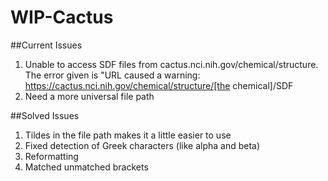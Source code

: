 # WIP-Cactus
##Current Issues
1. Unable to access SDF files from cactus.nci.nih.gov/chemical/structure. The error given is "URL caused a warning: https://cactus.nci.nih.gov/chemical/structure/[the chemical]/SDF
2. Need a more universal file path

##Solved Issues
1. Tildes in the file path makes it a little easier to use
2. Fixed detection of Greek characters (like alpha and beta)
3. Reformatting
4. Matched unmatched brackets

